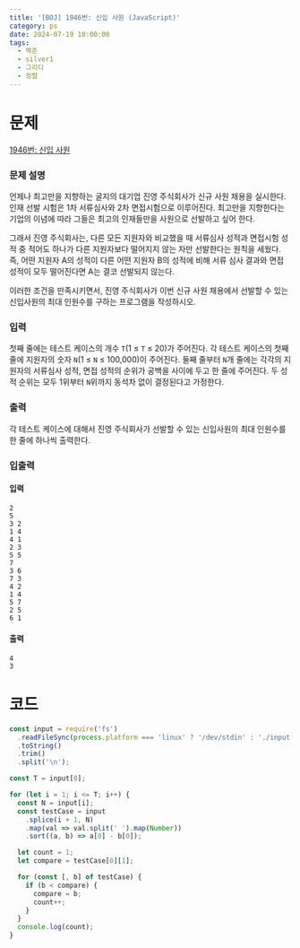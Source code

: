 ```yaml
---
title: '[BOJ] 1946번: 신입 사원 (JavaScript)'
category: ps
date: 2024-07-19 10:00:00
tags:
  - 백준
  - silver1
  - 그리디
  - 정렬
---
```


# 문제

[1946번: 신입 사원](https://www.acmicpc.net/problem/1946)

### 문제 설명

언제나 최고만을 지향하는 굴지의 대기업 진영 주식회사가 신규 사원 채용을 실시한다. 인재 선발 시험은 1차 서류심사와 2차 면접시험으로 이루어진다. 최고만을 지향한다는 기업의 이념에 따라 그들은 최고의 인재들만을 사원으로 선발하고 싶어 한다.

그래서 진영 주식회사는, 다른 모든 지원자와 비교했을 때 서류심사 성적과 면접시험 성적 중 적어도 하나가 다른 지원자보다 떨어지지 않는 자만 선발한다는 원칙을 세웠다. 즉, 어떤 지원자 A의 성적이 다른 어떤 지원자 B의 성적에 비해 서류 심사 결과와 면접 성적이 모두 떨어진다면 A는 결코 선발되지 않는다.

이러한 조건을 만족시키면서, 진영 주식회사가 이번 신규 사원 채용에서 선발할 수 있는 신입사원의 최대 인원수를 구하는 프로그램을 작성하시오.

### 입력

첫째 줄에는 테스트 케이스의 개수 `T`(1 ≤ `T` ≤ 20)가 주어진다. 각 테스트 케이스의 첫째 줄에 지원자의 숫자 `N`(1 ≤ `N` ≤ 100,000)이 주어진다. 둘째 줄부터 `N`개 줄에는 각각의 지원자의 서류심사 성적, 면접 성적의 순위가 공백을 사이에 두고 한 줄에 주어진다. 두 성적 순위는 모두 1위부터 `N`위까지 동석차 없이 결정된다고 가정한다.

### 출력

각 테스트 케이스에 대해서 진영 주식회사가 선발할 수 있는 신입사원의 최대 인원수를 한 줄에 하나씩 출력한다.

### 입출력

<div style={{display:'flex', justifyContent:'space-around', gap:'50px'}}>

<div style={{width:'100%'}}>

#### 입력

```text
2
5
3 2
1 4
4 1
2 3
5 5
7
3 6
7 3
4 2
1 4
5 7
2 5
6 1
```

</div>

<div style={{width:'100%'}}>

#### 출력

```text
4
3
```

</div>

</div>

# 코드

```js
const input = require('fs')
  .readFileSync(process.platform === 'linux' ? '/dev/stdin' : './input.txt')
  .toString()
  .trim()
  .split('\n');

const T = input[0];

for (let i = 1; i <= T; i++) {
  const N = input[i];
  const testCase = input
    .splice(i + 1, N)
    .map(val => val.split(' ').map(Number))
    .sort((a, b) => a[0] - b[0]);

  let count = 1;
  let compare = testCase[0][1];

  for (const [, b] of testCase) {
    if (b < compare) {
      compare = b;
      count++;
    }
  }
  console.log(count);
}
```
